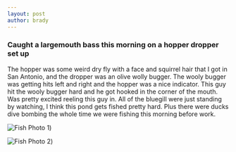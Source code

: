 ```yaml
---
layout: post
author: brady
---
```


### Caught a largemouth bass this morning on a hopper dropper set up

The hopper was some weird dry fly with a face and squirrel hair that I got in San Antonio, and the dropper was an olive wolly bugger. The wooly bugger was getting hits left and right and the hopper was a nice indicator. This guy hit the wooly bugger hard and he got hooked in the corner of the mouth. Was pretty excited reeling this guy in. All of the bluegill were just standing by watching, I think this pond gets fished pretty hard. Plus there were ducks dive bombing the whole time we were fishing this morning before work.

![Fish Photo 1]({{site.baseurl}}../../assets/images/fishing-03-07-24/IMG_4457.png))

![Fish Photo 2]({{site.baseurl}}../../assets/images/fishing-03-07-24/IMG_4458.png))